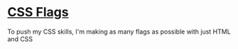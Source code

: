 # [CSS Flags](https://dkallen78.github.io/flags/flags.html)

To push my CSS skills, I'm making as many flags as possible with just HTML and CSS
